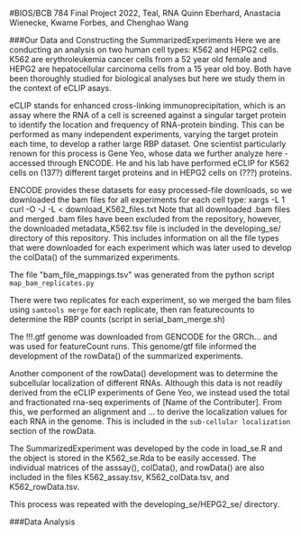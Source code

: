 #BIOS/BCB 784 Final Project 2022, Teal, RNA
Quinn Eberhard, Anastacia Wienecke, Kwame Forbes, and Chenghao Wang

###Our Data and Constructing the SummarizedExperiments
Here we are conducting an analysis on two human cell types: K562 and HEPG2 cells.
K562 are erythroleukemia cancer cells from a 52 year old female and HEPG2 are hepatocellular carcinoma cells from a 15 year old boy. Both have been thoroughly studied for biological analyses but here we study them in the context of eCLIP asays.

eCLIP stands for enhanced cross-linking immunoprecipitation, which is an assay where the RNA of a cell is screened against a singular target protein to identify the location and frequency of RNA-protein binding. This can be performed as many independent experiments, varying the target protein each time, to develop a rather large RBP dataset. One scientist particularly renown for this process is Gene Yeo, whose data we further analyze here - accessed through ENCODE. He and his lab have performed eCLIP for K562 cells on (137?) different target proteins and in HEPG2 cells on (???) proteins.

ENCODE provides these datasets for easy processed-file downloads, so we downloaded the bam files for all experiments for each cell type:
xargs -L 1 curl -O -J -L < download_K562_files.txt
Note that all downloaded .bam files and merged .bam files have been excluded from the repository, however, the downloaded metadata_K562.tsv file is included in the developing_se/ directory of this repository. This includes information on all the file types that were downloaded for each experiment which was later used to develop the colData() of the summarized experiments.

The file "bam_file_mappings.tsv" was generated from the python script `map_bam_replicates.py`

There were two replicates for each experiment, so we merged the bam files using `samtools merge` for each replicate, then ran featurecounts to determine the RBP counts (script in serial_bam_merge.sh)


The !!!.gtf genome was downloaded from GENCODE for the GRCh... and was used for featureCount runs. This genome/gtf file informed the development of the rowData() of the summarized experiments.

Another component of the rowData() development was to determine the subcellular localization of different RNAs. Although this data is not readily derived from the eCLIP experiments of Gene Yeo, we instead used the total and fractionated rna-seq experiments of [Name of the Contributer]. From this, we performed an alignment and ... to derive the localization values for each RNA in the genome. This is included in the `sub-cellular localization` section of the rowData.

The SummarizedExperiment was developed by the code in load_se.R and the object is stored in the K562_se.Rda to be easily accessed. The individual matrices of the asssay(), colData(), and rowData() are also included in the files K562_assay.tsv, K562_colData.tsv, and K562_rowData.tsv. 

This process was repeated with the developing_se/HEPG2_se/ directory.

###Data Analysis
